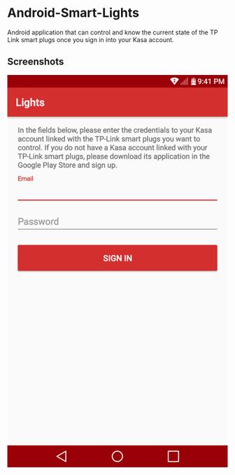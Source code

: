 # Android-Smart-Lights
Android application that can control and know the current state of the TP Link smart plugs once you sign in into your Kasa account.

## Screenshots

![Main](https://raw.githubusercontent.com/BenJeau/Android-Smart-Lights/master/screenshots/MainFull.PNG)
